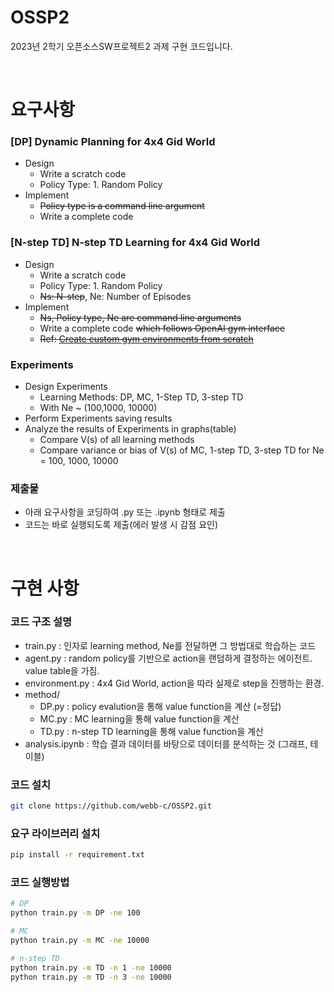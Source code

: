 # OSSP2
2023년 2학기 오픈소스SW프로젝트2 과제 구현 코드입니다. 


<br>

# 요구사항

### [DP] Dynamic Planning for 4x4 Gid World
- Design
    - Write a scratch code
    - Policy Type: 1. Random Policy
- Implement
    - ~~Policy type is a command line argument~~
    - Write a complete code


### [N-step TD] N-step TD Learning for 4x4 Gid World
- Design
    - Write a scratch code
    - Policy Type: 1. Random Policy
    - ~~Ns: N-step~~, Ne: Number of Episodes
- Implement
    - ~~Ns, Policy type, Ne are command line arguments~~
    - Write a complete code ~~which follows OpenAI gym interface~~
    - ~~Ref: [Create custom gym environments from scratch](https://towardsdatascience.com/creating-a-custom-openai-gym-environment-for-stock-trading-be532be3910e)~~


### Experiments
- Design Experiments
    - Learning Methods: DP, MC, 1-Step TD, 3-step TD  
    - With Ne ~ (100,1000, 10000)
- Perform Experiments saving results
- Analyze the results of Experiments in graphs(table)
    - Compare V(s) of all learning methods
    - Compare variance or bias of V(s) of MC, 1-step TD, 3-step TD for Ne = 100, 1000, 10000

### 제출물
- 아래 요구사항을 코딩하여 .py 또는 .ipynb 형태로 제출
- 코드는 바로 실행되도록 제출(에러 발생 시 감점 요인)

<br>


# 구현 사항
### 코드 구조 설명
- train.py : 인자로 learning method, Ne를 전달하면 그 방법대로 학습하는 코드
- agent.py : random policy를 기반으로 action을 랜덤하게 결정하는 에이전트. value table을 가짐.
- environment.py : 4x4 Gid World, action을 따라 실제로 step을 진행하는 환경.
- method/
    - DP.py : policy evalution을 통해 value function을 계산 (=정답)
    - MC.py : MC learning을 통해 value function을 계산
    - TD.py : n-step TD learning을 통해 value function을 계산
- analysis.ipynb : 학습 결과 데이터를 바탕으로 데이터를 분석하는 것 (그래프, 테이블)

### 코드 설치
```bash
git clone https://github.com/webb-c/OSSP2.git
```

### 요구 라이브러리 설치
```bash
pip install -r requirement.txt
```


### 코드 실행방법
```bash
# DP
python train.py -m DP -ne 100 

# MC
python train.py -m MC -ne 10000

# n-step TD 
python train.py -m TD -n 1 -ne 10000
python train.py -m TD -n 3 -ne 10000
```